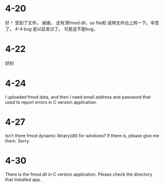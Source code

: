 # 4-20
好！ 受到了文件。 谢谢。 还有清fmod dll，so file和 说明文件也上转一下。辛苦了。
4-4 bug 是以前发过了。 可是这不是bug。

# 4-22
好的

# 4-24
I uploaded fmod data, and then I need email address and password that used to report errors in C version application.
# 4-27
Isn't there fmod dynamic library(dll) for windows? If there is, please give me them. Sorry.
# 4-30
There is the fmod.dll in C version application. Please check the directory that installed app.
